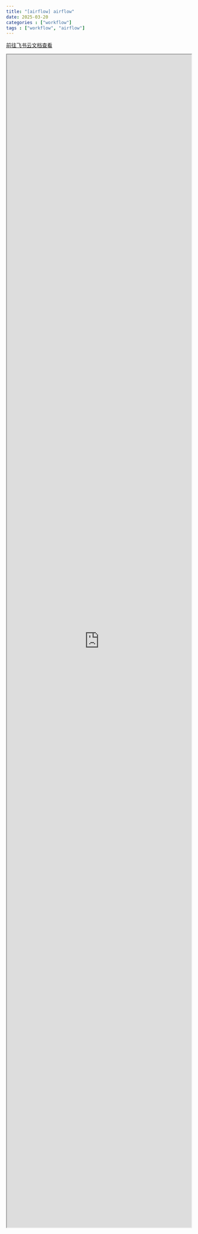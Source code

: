 ```yaml
---
title: "[airflow] airflow"
date: 2025-03-20
categories : ["workflow"]
tags : ["workflow", "airflow"]
---
```


<a href="https://c6t4wbgxht.feishu.cn/docx/POUfdFT2YoXlbHxeUA2cntmanzc" target="_blank"> 前往飞书云文档查看 </a>
<iframe 
    width="100%"
    style="height: 80vh;"
    allow="fullscreen"
    src="https://c6t4wbgxht.feishu.cn/docx/POUfdFT2YoXlbHxeUA2cntmanzc">
